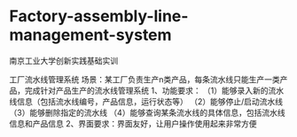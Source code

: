 # Factory-assembly-line-management-system
南京工业大学创新实践基础实训

工厂流水线管理系统
场景：某工厂负责生产n类产品，每条流水线只能生产一类产品，完成针对产品生产的流水线管理系统
1、功能要求：
（1）能够录入新的流水线信息（包括流水线编号，产品信息，运行状态等）
（2）能够停止/启动流水线
（3）能够删除指定的流水线
（4）能够查询某条流水线的具体信息，包括流水线信息和产品信息
2、界面要求：界面友好，让用户操作使用起来非常方便
